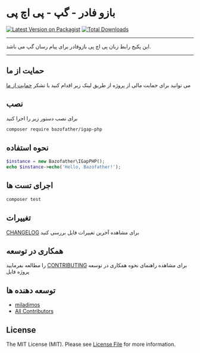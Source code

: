 
# بازو فادر - گپ - پی اچ پی

[![Latest Version on Packagist](https://img.shields.io/packagist/v/bazofather/igap-php.svg?style=flat-square)](https://packagist.org/packages/bazofather/igap-php)
[![Total Downloads](https://img.shields.io/packagist/dt/bazofather/igap-php.svg?style=flat-square)](https://packagist.org/packages/bazofather/igap-php)
<!--delete-->
---
این پکیج رابط زبان پی اچ پی بازوفادر برای پیام رسان گپ می باشد.

---
<!--/delete-->


## حمایت از ما

می توانید برای حمایت مالی از پروژه از طریق لینک زیر اقدام کنید با تشکر
[حمایت از ما](https://bazofather.ir/donate)

## نصب

برای نصب دستور زیر را اجرا کنید

```bash
composer require bazofather/igap-php
```

## نحوه استفاده

```php
$instance = new Bazofather\IGapPHP();
echo $instance->echo('Hello, Bazofather!');
```

## اجرای تست ها

```bash
composer test
```

## تغییرات

 [CHANGELOG](CHANGELOG.md) برای مشاهده آخرین تغییرات فایل بررسی کنید

## همکاری در توسعه

   را مطالعه بفرمایید [CONTRIBUTING](CONTRIBUTING.md) برای مشاهده راهنمای نحوه همکاری در توسعه پروژه فایل 

## توسعه دهنده ها

- [miladimos](https://github.com/miladimos)
- [All Contributors](../../contributors)

## License

The MIT License (MIT). Please see [License File](LICENSE.md) for more information.
